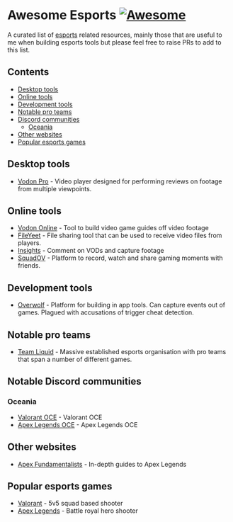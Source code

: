 # Awesome Esports [![Awesome](https://awesome.re/badge.svg)](https://awesome.re)

A curated list of [esports](https://en.wikipedia.org/wiki/Esports) related resources, mainly those that are useful to me when building esports tools but please feel free to raise PRs to add to this list.

## Contents

- [Desktop tools](#desktop-tools)
- [Online tools](#online-tools)
- [Development tools](#development-tools)
- [Notable pro teams](#notable-pro-teams)
- [Discord communities](#discord-communites)
  - [Oceania](#oceania)
- [Other websites](#other-websites)
- [Popular esports games](#popular-esports-games)

## Desktop tools
- [Vodon Pro](https://github.com/Rodeoclash/vodon-pro) - Video player designed for performing reviews on footage from multiple viewpoints.

## Online tools
- [Vodon Online](https://online.vodon.gg/) - Tool to build video game guides off video footage
- [FileYeet](https://www.fileyeet.io/) - File sharing tool that can be used to receive video files from players.
- [Insights](https://insights.gg/) - Comment on VODs and capture footage
- [SquadOV](https://www.squadov.gg/) - Platform to record, watch and share gaming moments with friends.

## Development tools
- [Overwolf](https://www.overwolf.com/) - Platform for building in app tools. Can capture events out of games. Plagued with accusations of trigger cheat detection.

## Notable pro teams
- [Team Liquid](https://www.teamliquid.com/) - Massive established esports organisation with pro teams that span a number of different games.

## Notable Discord communities

### Oceania
- [Valorant OCE](https://discord.com/invite/valorantoce) - Valorant OCE
- [Apex Legends OCE](https://discord.com/invite/NxhCGeK) - Apex Legends OCE

## Other websites
- [Apex Fundamentalists](https://apexfundamentalists.com/) - In-depth guides to Apex Legends

## Popular esports games
- [Valorant](https://playvalorant.com) - 5v5 squad based shooter
- [Apex Legends](https://www.ea.com/en-au/games/apex-legends) - Battle royal hero shooter
